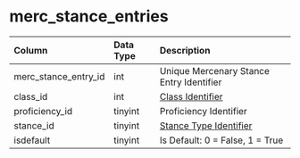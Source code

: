 # merc\_stance\_entries

| Column | Data Type | Description |
| :--- | :--- | :--- |
| merc\_stance\_entry\_id | int | Unique Mercenary Stance Entry Identifier |
| class\_id | int | [Class Identifier](https://eqemu.gitbook.io/server/categories/player/class-list) |
| proficiency\_id | tinyint | Proficiency Identifier |
| stance\_id | tinyint | [Stance Type Identifier](https://eqemu.gitbook.io/server/categories/bots/stance-types) |
| isdefault | tinyint | Is Default: 0 = False, 1 = True |

